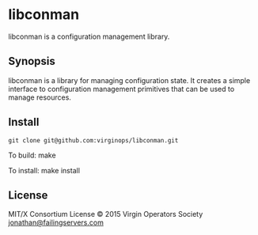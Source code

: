 libconman
===
libconman is a configuration management library.

## Synopsis
libconman is a library for managing configuration state. It creates a simple interface to configuration management primitives that can be used to manage resources.

## Install
	git clone git@github.com:virginops/libconman.git

To build:
	make

To install:
	make install

## License
MIT/X Consortium License
© 2015 Virgin Operators Society <jonathan@failingservers.com>
